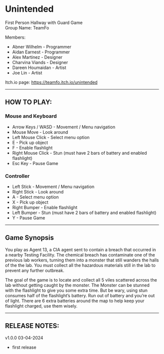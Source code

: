# Unintended
First Person Hallway with Guard Game <br />
Group Name: TeamFo <br />

Members:<br />
* Abner Wilhelm - Programmer<br />
* Aidan Earnest - Programmer<br />
* Alex Martinez - Designer<br />
* Charvina Viands - Designer<br />
* Dareen Houmaidan - Artist<br />
* Joe Lin - Artist<br />

Itch.io page: https://teamfo.itch.io/unintended <br />

-------------------------------------------

## HOW TO PLAY:<br />

### Mouse and Keyboard<br />
- Arrow Keys / WASD - Movement / Menu navigation<br />
- Mouse Move - Look around<br />
- Left Mouse Click - Select menu option<br />
- E - Pick up object<br />
- F - Enable flashlight<br />
- Right Mouse Click - Stun (must have 2 bars of battery and enabled flashlight)<br />
- Esc Key - Pause Game<br />

### Controller<br />
- Left Stick - Movement / Menu navigation<br />
- Right Stick - Look around<br />
- A - Select menu option<br />
- X - Pick up object<br />
- Right Bumper - Enable flashlight<br />
- Left Bumper - Stun (must have 2 bars of battery and enabled flashlight)<br />
- Y - Pause Game<br />

-------------------------------------------

## Game Synopsis <br />

You play as Agent 13, a CIA agent sent to contain a breach that occurred 
in a nearby Testing Facility. The chemical breach has contaminate one of 
the previous lab workers, turning them into a monster that still wanders 
the halls of the the lab. You must collect all the hazardous materials 
still in the lab to prevent any further outbreak.<br />

The goal of the game is to locate and collect all 5 viles scattered across 
the lab without getting caught by the monster. The Monster can be stunned 
with the flashlight to give you some extra time. But be wary, using stun 
consumes half of the flashlight’s battery. Run out of battery and you’re 
out of light. There are 6 extra batteries around the map to help keep your 
flashlight charged, use them wisely.<br />

-------------------------------------------


## RELEASE NOTES: <br />

v1.0.0 03-04-2024<br />
- first release<br />
